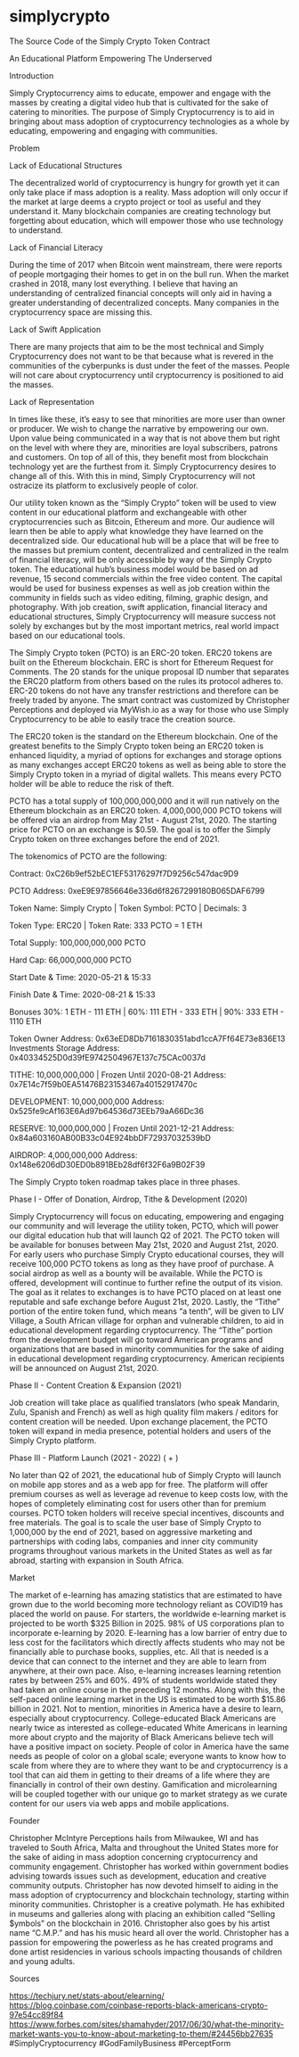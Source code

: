 # simplycrypto
The Source Code of the Simply Crypto Token Contract 

An Educational Platform Empowering The Underserved


Introduction

Simply Cryptocurrency aims to educate, empower and engage with the masses by creating a digital video hub that is cultivated for the sake of catering to minorities. The purpose of Simply Cryptocurrency is to aid in bringing about mass adoption of cryptocurrency technologies as a whole by educating, empowering and engaging with communities.

Problem


Lack of Educational Structures

The decentralized world of cryptocurrency is hungry for growth yet it can only take place if mass adoption is a reality. Mass adoption will only occur if the market at large deems a crypto project or tool as useful and they understand it. Many blockchain companies are creating technology but forgetting about education, which will empower those who use technology to understand. 


Lack of Financial Literacy

During the time of 2017 when Bitcoin went mainstream, there were reports of people mortgaging their homes to get in on the bull run. When the market crashed in 2018, many lost everything. I believe that having an understanding of centralized financial concepts will only aid in having a greater understanding of decentralized concepts. Many companies in the cryptocurrency space are missing this.


Lack of Swift Application 

There are many projects that aim to be the most technical and Simply Cryptocurrency does not want to be that because what is revered in the communities of the cyberpunks is dust under the feet of the masses. People will not care about cryptocurrency until cryptocurrency is positioned to aid the masses. 


Lack of Representation

In times like these, it’s easy to see that minorities are more user than owner or producer. We wish to change the narrative by empowering our own. Upon value being communicated in a way that is not above them but right on the level with where they are, minorities are loyal subscribers, patrons and customers. On top of all of this, they benefit most from blockchain technology yet are the furthest from it. Simply Cryptocurrency desires to change all of this. With this in mind, Simply Cryptocurrency will not ostracize its platform to exclusively people of color.


Our utility token known as the “Simply Crypto” token will be used to view content in our educational platform and exchangeable with other cryptocurrencies such as Bitcoin, Ethereum and more. Our audience will learn then be able to apply what knowledge they have learned on the decentralized side. Our educational hub will be a place that will be free to the masses but premium content, decentralized and centralized in the realm of financial literacy, will be only accessible by way of the Simply Crypto token. The educational hub’s business model would be based on ad revenue, 15 second commercials within the free video content. The capital would be used for business expenses as well as job creation within the community in fields such as video editing, filming, graphic design, and photography. With job creation, swift application, financial literacy and educational structures, Simply Cryptocurrency will measure success not solely by exchanges but by the most important metrics, real world impact based on our educational tools.


The Simply Crypto token (PCTO) is an ERC-20 token. ERC20 tokens are built on the Ethereum blockchain. ERC is short for Ethereum Request for Comments. The 20 stands for the unique proposal ID number that separates the ERC20 platform from others based on the rules its protocol adheres to. ERC-20 tokens do not have any transfer restrictions and therefore can be freely traded by anyone. The smart contract was customized by Christopher Perceptions and deployed via MyWish.io as a way for those who use Simply Cryptocurrency to be able to easily trace the creation source.


The ERC20 token is the standard on the Ethereum blockchain. One of the greatest benefits to the Simply Crypto token being an ERC20 token is enhanced liquidity, a myriad of options for exchanges and storage options as many exchanges accept ERC20 tokens as well as being able to store the Simply Crypto token in a myriad of digital wallets. This means every PCTO holder will be able to reduce the risk of theft. 


PCTO has a total supply of 100,000,000,000 and it will run natively on the Ethereum blockchain as an ERC20 token. 4,000,000,000 PCTO tokens will be offered via an airdrop from May 21st - August 21st, 2020. The starting price for PCTO on an exchange is $0.59. The goal is to offer the Simply Crypto token on three exchanges before the end of 2021. 

The tokenomics of PCTO are the following: 

Contract: 0xC26b9ef52bEC1EF53176297f7D9256c547dac9D9 

PCTO Address: 0xeE9E97856646e336d6f8267299180B065DAF6799

Token Name: Simply Crypto | Token Symbol: PCTO | Decimals: 3

Token Type: ERC20 | Token Rate: 333 PCTO = 1 ETH

Total Supply: 100,000,000,000 PCTO

Hard Cap: 66,000,000,000 PCTO

Start Date & Time: 2020-05-21 & 15:33

Finish Date & Time: 2020-08-21 & 15:33

Bonuses
30%: 1 ETH - 111 ETH | 60%: 111 ETH - 333 ETH | 90%: 333 ETH - 1110 ETH

Token Owner Address: 0x63eED8Db7161830351abd1ccA7Ff64E73e836E13
Investments Storage Address: 0x40334525D0d39fE9742504967E137c75CAc0037d

TITHE: 10,000,000,000 | Frozen Until 2020-08-21
Address: 0x7E14c7f59b0EA51476B23153467a40152917470c

DEVELOPMENT: 10,000,000,000
Address: 0x525fe9cAf163E6Ad97b64536d73EEb79aA66Dc36

RESERVE: 10,000,000,000 | Frozen Until 2021-12-21
Address: 0x84a603160AB00B33c04E924bbDF72937032539bD

AIRDROP: 4,000,000,000
Address: 0x148e6206dD30ED0b891BEb28df6f32F6a9B02F39

The Simply Crypto token roadmap takes place in three phases. 


Phase I - Offer of Donation, Airdrop, Tithe & Development (2020)

Simply Cryptocurrency will focus on educating, empowering and engaging our community and will leverage the utility token, PCTO, which will power our digital education hub that will launch Q2 of 2021. The PCTO token will be available for bonuses between May 21st, 2020 and August 21st, 2020. For early users who purchase Simply Crypto educational courses, they will receive 100,000 PCTO tokens as long as they have proof of purchase. A social airdrop as well as a bounty will be available. While the PCTO is offered, development will continue to further refine the output of its vision. The goal as it relates to exchanges is to have PCTO placed on at least one reputable and safe exchange before August 21st, 2020. Lastly, the “Tithe” portion of the entire token fund, which means “a tenth”, will be given to LIV Village, a South African village for orphan and vulnerable children, to aid in educational development regarding cryptocurrency. The “Tithe” portion from the development budget will go toward American programs and organizations that are based in minority communities for the sake of aiding in educational development regarding cryptocurrency. American recipients will be announced on August 21st, 2020.


Phase II - Content Creation & Expansion (2021)

Job creation will take place as qualified translators (who speak Mandarin, Zulu, Spanish and French) as well as high quality film makers / editors for content creation will be needed. Upon exchange placement, the PCTO token will expand in media presence, potential holders and users of the Simply Crypto platform.


Phase III - Platform Launch (2021 - 2022) ( + )

No later than Q2 of 2021, the educational hub of Simply Crypto will launch on mobile app stores and as a web app for free. The platform will offer premium courses as well as leverage ad revenue to keep costs low, with the hopes of completely eliminating cost for users other than for premium courses. PCTO token holders will receive special incentives, discounts and free materials. The goal is to scale the user base of Simply Crypto to 1,000,000 by the end of 2021, based on aggressive marketing and partnerships with coding labs, companies and inner city community programs throughout various markets in the United States as well as far abroad, starting with expansion in South Africa.


Market

The market of e-learning has amazing statistics that are estimated to have grown due to the world becoming more technology reliant as COVID19 has placed the world on pause. For starters, the worldwide e-learning market is projected to be worth $325 Billion in 2025. 98% of US corporations plan to incorporate e-learning by 2020. E-learning has a low barrier of entry due to less cost for the facilitators which directly affects students who may not be financially able to purchase books, supplies, etc. All that is needed is a device that can connect to the internet and they are able to learn from anywhere, at their own pace. Also, e-learning increases learning retention rates by between 25% and 60%. 49% of students worldwide stated they had taken an online course in the preceding 12 months. Along with this, the self-paced online learning market in the US is estimated to be worth $15.86 billion in 2021. Not to mention, minorities in America have a desire to learn, especially about cryptocurrency. College-educated Black Americans are nearly twice as interested as college-educated White Americans in learning more about crypto and the majority of Black Americans believe tech will have a positive impact on society. People of color in America have the same needs as people of color on a global scale; everyone wants to know how to scale from where they are to where they want to be and cryptocurrency is a tool that can aid them in getting to their dreams of a life where they are financially in control of their own destiny. Gamification and microlearning will be coupled together with our unique go to market strategy as we curate content for our users via web apps and mobile applications.


Founder

Christopher McIntyre Perceptions hails from Milwaukee, WI and has traveled to South Africa, Malta and throughout the United States more for the sake of aiding in mass adoption concerning cryptocurrency and community engagement. Christopher has worked within government bodies advising towards issues such as development, education and creative community outputs. Christopher has now devoted himself to aiding in the mass adoption of cryptocurrency and blockchain technology, starting within minority communities. Christopher is a creative polymath. He has exhibited in museums and galleries along with placing an exhibition called “Selling $ymbols” on the blockchain in 2016. Christopher also goes by his artist name “C.M.P.” and has his music heard all over the world. Christopher has a passion for empowering the powerless as he has created programs and done artist residencies in various schools impacting thousands of children and young adults. 


Sources

https://techjury.net/stats-about/elearning/
https://blog.coinbase.com/coinbase-reports-black-americans-crypto-97e54cc89f84
https://www.forbes.com/sites/shamahyder/2017/06/30/what-the-minority-market-wants-you-to-know-about-marketing-to-them/#24456bb27635
#SimplyCryptocurrency #GodFamilyBusiness #PerceptForm 
